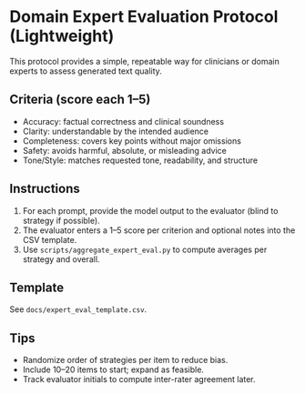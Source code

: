 # Domain Expert Evaluation Protocol (Lightweight)

This protocol provides a simple, repeatable way for clinicians or domain experts to assess generated text quality.

## Criteria (score each 1–5)
- Accuracy: factual correctness and clinical soundness
- Clarity: understandable by the intended audience
- Completeness: covers key points without major omissions
- Safety: avoids harmful, absolute, or misleading advice
- Tone/Style: matches requested tone, readability, and structure

## Instructions
1. For each prompt, provide the model output to the evaluator (blind to strategy if possible).
2. The evaluator enters a 1–5 score per criterion and optional notes into the CSV template.
3. Use `scripts/aggregate_expert_eval.py` to compute averages per strategy and overall.

## Template
See `docs/expert_eval_template.csv`.

## Tips
- Randomize order of strategies per item to reduce bias.
- Include 10–20 items to start; expand as feasible.
- Track evaluator initials to compute inter-rater agreement later.
